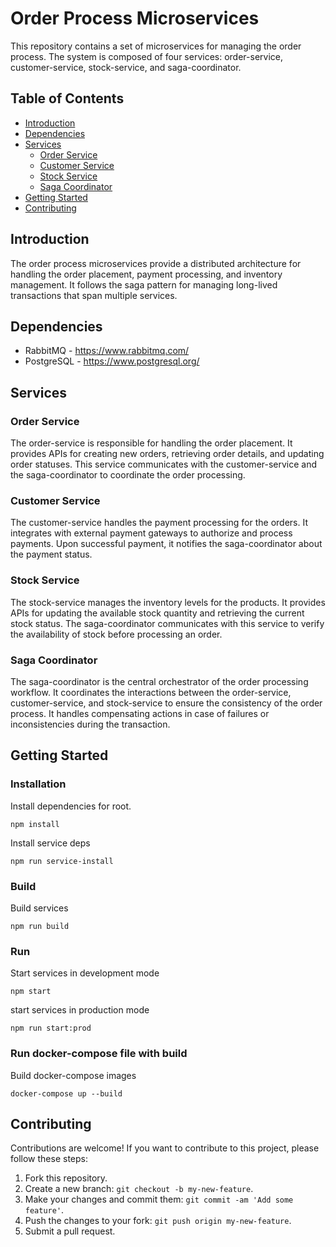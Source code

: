 # Order Process Microservices

This repository contains a set of microservices for managing the order process. The system is composed of four services: order-service, customer-service, stock-service, and saga-coordinator.

## Table of Contents

- [Introduction](#introduction)
- [Dependencies](#dependencies)
- [Services](#services)
  - [Order Service](#order-service)
  - [Customer Service](#customer-service)
  - [Stock Service](#stock-service)
  - [Saga Coordinator](#saga-coordinator)
- [Getting Started](#getting-started)
- [Contributing](#contributing)

## Introduction

The order process microservices provide a distributed architecture for handling the order placement, payment processing, and inventory management. It follows the saga pattern for managing long-lived transactions that span multiple services.

## Dependencies

- RabbitMQ - https://www.rabbitmq.com/
- PostgreSQL - https://www.postgresql.org/

## Services

### Order Service

The order-service is responsible for handling the order placement. It provides APIs for creating new orders, retrieving order details, and updating order statuses. This service communicates with the customer-service and the saga-coordinator to coordinate the order processing.

### Customer Service

The customer-service handles the payment processing for the orders. It integrates with external payment gateways to authorize and process payments. Upon successful payment, it notifies the saga-coordinator about the payment status.

### Stock Service

The stock-service manages the inventory levels for the products. It provides APIs for updating the available stock quantity and retrieving the current stock status. The saga-coordinator communicates with this service to verify the availability of stock before processing an order.

### Saga Coordinator

The saga-coordinator is the central orchestrator of the order processing workflow. It coordinates the interactions between the order-service, customer-service, and stock-service to ensure the consistency of the order process. It handles compensating actions in case of failures or inconsistencies during the transaction.

## Getting Started

### Installation

Install dependencies for root.

```
npm install
```

Install service deps

```
npm run service-install
```

### Build

Build services

```
npm run build
```

### Run

Start services in development mode

```
npm start
```

start services in production mode

```
npm run start:prod
```

### Run docker-compose file with build

Build docker-compose images

```
docker-compose up --build
```

## Contributing

Contributions are welcome! If you want to contribute to this project, please follow these steps:

1. Fork this repository.
2. Create a new branch: `git checkout -b my-new-feature`.
3. Make your changes and commit them: `git commit -am 'Add some feature'`.
4. Push the changes to your fork: `git push origin my-new-feature`.
5. Submit a pull request.

